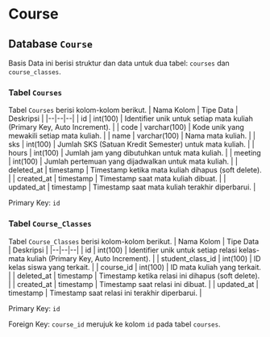 # Course

## Database `Course`
Basis Data ini berisi struktur dan data untuk dua tabel: `courses` dan `course_classes`.

### Tabel `Courses`
Tabel `Courses` berisi kolom-kolom berikut.
| Nama Kolom  | Tipe Data | Deskripsi |
|--|--|--|
| id | int(100)  | Identifier unik untuk setiap mata kuliah (Primary Key, Auto Increment). |
| code | varchar(100) | Kode unik yang mewakili setiap mata kuliah. |
| name | varchar(100) | Nama mata kuliah. |
| sks | int(100) | Jumlah SKS (Satuan Kredit Semester) untuk mata kuliah. |
| hours | int(100) | Jumlah jam yang dibutuhkan untuk mata kuliah. |
| meeting | int(100) | Jumlah pertemuan yang dijadwalkan untuk mata kuliah. |
| deleted_at | timestamp | Timestamp ketika mata kuliah dihapus (soft delete). |
| created_at | timestamp | Timestamp saat mata kuliah dibuat. |
| updated_at | timestamp | Timestamp saat mata kuliah terakhir diperbarui. |

Primary Key: `id`

### Tabel `Course_Classes`
Tabel `Course_Classes` berisi kolom-kolom berikut.
| Nama Kolom  | Tipe Data | Deskripsi |
|--|--|--|
| id | int(100)  | Identifier unik untuk setiap relasi kelas-mata kuliah (Primary Key, Auto Increment). |
| student_class_id | int(100) | ID kelas siswa yang terkait. |
| course_id | int(100) | ID mata kuliah yang terkait. |
| deleted_at | timestamp | Timestamp ketika relasi ini dihapus (soft delete). |
| created_at | timestamp | Timestamp saat relasi ini dibuat. |
| updated_at | timestamp | Timestamp saat relasi ini terakhir diperbarui. |

Primary Key: `id`

Foreign Key: `course_id` merujuk ke kolom `id` pada tabel `courses`.
		
		

